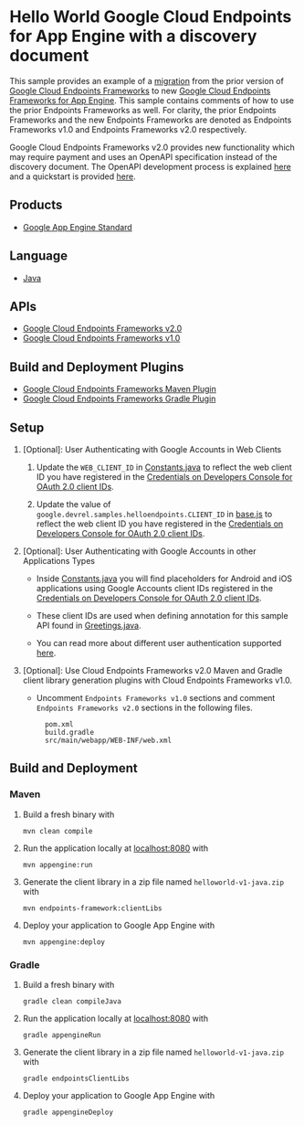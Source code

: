 # Hello World Google Cloud Endpoints for App Engine with a discovery document

This sample provides an example of a [migration][7] from the prior version of
[Google Cloud Endpoints Frameworks][3] to new [Google Cloud Endpoints Frameworks for App Engine][8].
This sample contains comments of how to use the prior Endpoints Frameworks as well.
For clarity, the prior Endpoints Frameworks and the new Endpoints Frameworks are
denoted as Endpoints Frameworks v1.0 and Endpoints Frameworks v2.0 respectively.

Google Cloud Endpoints Frameworks v2.0 provides new functionality which may
require payment and uses an OpenAPI specification instead of the discovery document.
The OpenAPI development process is explained [here][8] and a quickstart is
provided [here][9].

## Products
- [Google App Engine Standard][1]

## Language
- [Java][2]

## APIs
- [Google Cloud Endpoints Frameworks v2.0][8]
- [Google Cloud Endpoints Frameworks v1.0][3]

## Build and Deployment Plugins
- [Google Cloud Endpoints Frameworks Maven Plugin][10]
- [Google Cloud Endpoints Frameworks Gradle Plugin][11]

## Setup
1. [Optional]: User Authenticating with Google Accounts in Web Clients

    1. Update the `WEB_CLIENT_ID` in [Constants.java](src/main/java/com/example/helloendpoints/Constants.java)
      to reflect the web client ID you have registered in the [Credentials on Developers Console for OAuth 2.0 client IDs][6].

    1. Update the value of `google.devrel.samples.helloendpoints.CLIENT_ID` in [base.js](src/main/webapp/js/base.js)
       to reflect the web client ID you have registered in the [Credentials on Developers Console for OAuth 2.0 client IDs][6].

1. [Optional]: User Authenticating with Google Accounts in other Applications Types

    - Inside [Constants.java](src/main/java/com/example/helloendpoints/Constants.java) you will find placeholders for Android
      and iOS applications using Google Accounts client IDs registered in the
      [Credentials on Developers Console for OAuth 2.0 client IDs][6].

    - These client IDs are used when defining annotation for this sample API found in [Greetings.java](src/main/java/com/example/helloendpoints/Greetings.java).

    - You can read more about different user authentication supported [here][12].


1. [Optional]: Use Cloud Endpoints Frameworks v2.0 Maven and Gradle
   client library generation plugins with Cloud Endpoints Frameworks v1.0.

    - Uncomment `Endpoints Frameworks v1.0` sections and comment
        `Endpoints Frameworks v2.0` sections in the following files.

      ```
        pom.xml
        build.gradle
        src/main/webapp/WEB-INF/web.xml
      ```

## Build and Deployment

###  Maven

1. Build a fresh binary with

    `mvn clean compile`

1. Run the application locally at [localhost:8080][5] with

    `mvn appengine:run`

1. Generate the client library in a zip file named `helloworld-v1-java.zip` with

    `mvn endpoints-framework:clientLibs`

1. Deploy your application to Google App Engine with

    `mvn appengine:deploy`

### Gradle

1. Build a fresh binary with

    `gradle clean compileJava`

1. Run the application locally at [localhost:8080][5] with

    `gradle appengineRun`

1. Generate the client library in a zip file named `helloworld-v1-java.zip` with

    `gradle endpointsClientLibs`

1. Deploy your application to Google App Engine with

    `gradle appengineDeploy`


[1]: https://cloud.google.com/appengine/docs/java/
[2]: http://java.com/en/
[3]: https://cloud.google.com/appengine/docs/java/endpoints/
[4]: https://cloud.google.com/appengine/docs/java/tools/maven
[5]: https://localhost:8080/
[6]: https://console.developers.google.com/project/_/apiui/credential
[7]: https://cloud.google.com/appengine/docs/java/endpoints/migrating
[8]: https://cloud.google.com/endpoints/docs/frameworks/java/about-cloud-endpoints-frameworks
[9]: https://cloud.google.com/endpoints/docs/frameworks/java/quickstart-frameworks-java
[10]: https://github.com/GoogleCloudPlatform/endpoints-framework-maven-plugin
[11]: https://github.com/GoogleCloudPlatform/endpoints-framework-gradle-plugin
[12]: https://cloud.google.com/endpoints/docs/authenticating-users-frameworks

